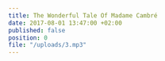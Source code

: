 ```yaml
---
title: The Wonderful Tale Of Madame Cambré
date: 2017-08-01 13:47:00 +02:00
published: false
position: 0
file: "/uploads/3.mp3"
---
```


